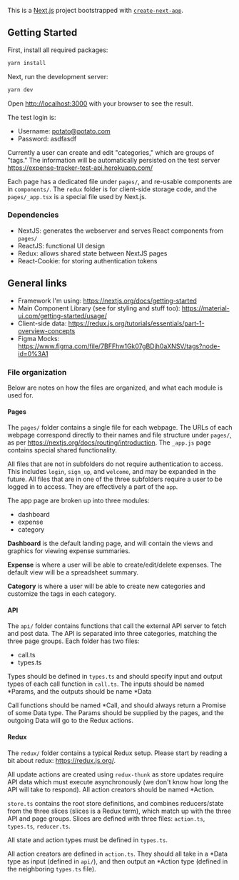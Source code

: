 This is a [Next.js](https://nextjs.org/) project bootstrapped with [`create-next-app`](https://github.com/vercel/next.js/tree/canary/packages/create-next-app).

## Getting Started

First, install all required packages:

```bash
yarn install
```

Next, run the development server:

```bash
yarn dev
```

Open [http://localhost:3000](http://localhost:3000) with your browser to see the result.

The test login is:

- Username: potato@potato.com
- Password: asdfasdf

Currently a user can create and edit "categories," which are groups of "tags." The information will be automatically persisted on the test server https://expense-tracker-test-api.herokuapp.com/

Each page has a dedicated file under `pages/`, and re-usable components are in `components/`. The `redux` folder is for client-side storage code, and the `pages/_app.tsx` is a special file used by Next.js.

### Dependencies
* NextJS: generates the webserver and serves React components from `pages/`
* ReactJS: functional UI design
* Redux: allows shared state between NextJS pages
* React-Cookie: for storing authentication tokens

## General links
* Framework I'm using: https://nextjs.org/docs/getting-started
* Main Component Library (see for styling and stuff too): https://material-ui.com/getting-started/usage/
* Client-side data: https://redux.js.org/tutorials/essentials/part-1-overview-concepts
* Figma Mocks: https://www.figma.com/file/7BFFhw1Gk07gBDjh0aXNSV/tags?node-id=0%3A1

### File organization
Below are notes on how the files are organized, and what each module is used for.

#### Pages
The `pages/` folder contains a single file for each webpage. The URLs of each webpage correspond directly to their names and file structure under `pages/`, as per https://nextjs.org/docs/routing/introduction. The `_app.js` page contains special shared functionality.

All files that are not in subfolders do not require authentication to access. This includes `login`, `sign_up`, and `welcome`, and may be expanded in the future. All files that are in one of the three subfolders require a user to be logged in to access. They are effectively a part of the `app`.

The app page are broken up into three modules:
* dashboard
* expense
* category

**Dashboard** is the default landing page, and will contain the views and graphics for viewing expense summaries.

**Expense** is where a user will be able to create/edit/delete expenses. The default view will be a spreadsheet summary.

**Category** is where a user will be able to create new categories and customize the tags in each category.

#### API
The `api/` folder contains functions that call the external API server to fetch and post data. The API is separated into three categories, matching the three page groups. Each folder has two files:
* call.ts
* types.ts

Types should be defined in `types.ts` and should specify input and output types of each call function in `call.ts`. The inputs should be named \*Params, and the outputs should be name \*Data

Call functions should be named \*Call, and should always return a Promise of some Data type. The Params should be supplied by the pages, and the outgoing Data will go to the Redux actions.

#### Redux
The `redux/` folder contains a typical Redux setup. Please start by reading a bit about redux: https://redux.js.org/.

All update actions are created using `redux-thunk` as store updates require API data which must execute asynchronously (we don't know how long the API will take to respond). All action creators should be named \*Action. 

`store.ts` contains the root store definitions, and combines reducers/state from the three slices (slices is a Redux term), which match up with the three API and page groups. Slices are defined with three files: `action.ts`, `types.ts`, `reducer.ts`.

All state and action types must be defined in `types.ts`.

All action creators are defined in `action.ts`. They should all take in a \*Data type as input (defined in `api/`), and then output an \*Action type (defined in the neighboring `types.ts` file).
